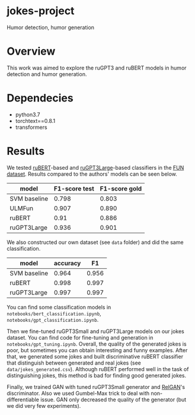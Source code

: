 # jokes-project
Humor detection, humor generation
# Overview
This work was aimed to explore the ruGPT3 and ruBERT models in humor detection and humor generation.
# Dependecies
* python3.7
* torchtext==0.8.1
* transformers

# Results
We tested [ruBERT](https://huggingface.co/DeepPavlov/rubert-base-cased)-based and [ruGPT3Large](https://github.com/sberbank-ai/ru-gpts)-based classifiers in the [FUN dataset](https://www.aclweb.org/anthology/P19-1394/). Results compared to the authors' models can be seen below.

| model        | F1-score test | F1-score gold |
|--------------|---------------|---------------|
| SVM baseline | 0.798         | 0.803         |
| ULMFun       | 0.907         | 0.890         |
| ruBERT       | 0.91          | 0.886         |
| ruGPT3Large  | 0.936         | 0.901         |

We also constructed our own dataset (see `data` folder) and did the same classification.

| model        | accuracy | F1      |
|--------------|----------|---------|
| SVM baseline | 0.964    | 0.956   |
| ruBERT       | 0.998    | 0.997   |
| ruGPT3Large  | 0.997    | 0.997   |

You can find some classification models in `notebooks/bert_classification.ipynb`, `notebooks/gpt_classification.ipynb`.  

Then we fine-tuned ruGPT3Small and ruGPT3Large models on our jokes dataset. You can find code for fine-tuning and generation in `notebooks/gpt_tuning.ipynb`. Overall, the quality of the generated jokes is poor, but sometimes you can obtain interesting and funny examples. After that, we generated some jokes and built discriminative ruBERT classifier that distinguish between generated and real jokes (see `data/jokes_generated.csv`). Although ruBERT performed well in the task of distinguishing jokes, this method is bad for finding good generated jokes.

Finally, we trained GAN with tuned ruGPT3Small generator and [RelGAN](https://arxiv.org/abs/1908.07269)'s discriminator. Also we used Gumbel-Max trick to deal with non-differentiable issue. GAN only decreased the quality of the generator (but we did very few experiments).
